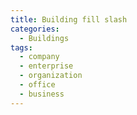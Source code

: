 ```yaml
---
title: Building fill slash
categories:
  - Buildings
tags:
  - company
  - enterprise
  - organization
  - office
  - business
---
```

